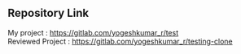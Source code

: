 ## Repository Link

My project : https://gitlab.com/yogeshkumar_r/test <br>
Reviewed Project : https://gitlab.com/yogeshkumar_r/testing-clone
